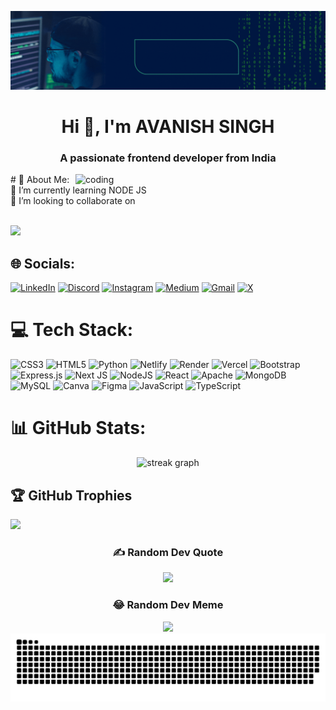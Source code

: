 ![logo](https://github.com/avanish7390/avanish7390/blob/main/LOGO.gif)
<h1 align="center">Hi 👋, I'm AVANISH SINGH</h1>
<h3 align="center">A passionate frontend developer from India</h3>
<img align="right" alt="coding" width="400" src="https://user-images.githubusercontent.com/55389276/140866485-8fb1c876-9a8f-4d6a-98dc-08c4981eaf70.gif">
# 💫 About Me: <br>
🌱 I’m currently learning NODE JS<br>
👯 I’m looking to collaborate on<br>

<br>[![](https://visitcount.itsvg.in/api?id=avanish7390&icon=2&color=1)](https://visitcount.itsvg.in)
## 🌐 Socials:
[![LinkedIn](https://img.shields.io/badge/LinkedIn-%230077B5.svg?logo=linkedin&logoColor=white)](https://linkedin.com/in/avanish-singh-6aa154205) 
[![Discord](https://img.shields.io/badge/Discord-%237289DA.svg?logo=discord&logoColor=white)](https://discord.gg/9116670195297321) 
[![Instagram](https://img.shields.io/badge/Instagram-%23E4405F.svg?logo=Instagram&logoColor=white)](https://instagram.com/avanish_singh_785) 
[![Medium](https://img.shields.io/badge/Medium-12100E?logo=medium&logoColor=white)](https://medium.com/@@singhavanish7700) 
[![Gmail](https://img.shields.io/badge/Email-DC143C?logo=gmail&logoColor=blue)](singhavanish7700@gmail.com) 
[![X](https://img.shields.io/badge/X-black.svg?logo=X&logoColor=white)](https://x.com/avanishsin7390) 






# 💻 Tech Stack:
![CSS3](https://img.shields.io/badge/css3-%231572B6.svg?style=plastic&logo=css3&logoColor=white) ![HTML5](https://img.shields.io/badge/html5-%23E34F26.svg?style=plastic&logo=html5&logoColor=white) ![Python](https://img.shields.io/badge/python-3670A0?style=plastic&logo=python&logoColor=ffdd54) ![Netlify](https://img.shields.io/badge/netlify-%23000000.svg?style=plastic&logo=netlify&logoColor=#00C7B7) ![Render](https://img.shields.io/badge/Render-%46E3B7.svg?style=plastic&logo=render&logoColor=white) ![Vercel](https://img.shields.io/badge/vercel-%23000000.svg?style=plastic&logo=vercel&logoColor=white) ![Bootstrap](https://img.shields.io/badge/bootstrap-%238511FA.svg?style=plastic&logo=bootstrap&logoColor=white) ![Express.js](https://img.shields.io/badge/express.js-%23404d59.svg?style=plastic&logo=express&logoColor=%2361DAFB) ![Next JS](https://img.shields.io/badge/Next-black?style=plastic&logo=next.js&logoColor=white) ![NodeJS](https://img.shields.io/badge/node.js-6DA55F?style=plastic&logo=node.js&logoColor=white) ![React](https://img.shields.io/badge/react-%2320232a.svg?style=plastic&logo=react&logoColor=%2361DAFB) ![Apache](https://img.shields.io/badge/apache-%23D42029.svg?style=plastic&logo=apache&logoColor=white) ![MongoDB](https://img.shields.io/badge/MongoDB-%234ea94b.svg?style=plastic&logo=mongodb&logoColor=white) ![MySQL](https://img.shields.io/badge/mysql-%2300000f.svg?style=plastic&logo=mysql&logoColor=white) ![Canva](https://img.shields.io/badge/Canva-%2300C4CC.svg?style=plastic&logo=Canva&logoColor=white) ![Figma](https://img.shields.io/badge/figma-%23F24E1E.svg?style=plastic&logo=figma&logoColor=white) ![JavaScript](https://img.shields.io/badge/javascript-%23323330.svg?style=plastic&logo=javascript&logoColor=%23F7DF1E) ![TypeScript](https://img.shields.io/badge/typescript-%23007ACC.svg?style=plastic&logo=typescript&logoColor=white)
# 📊 GitHub Stats:

<div align="center">
  <img src="https://github-readme-stats.vercel.app/api?username=avanish7390&theme=merko&hide_border=false&include_all_commits=true&count_private=true" alt=""/>
  <img src="https://github-readme-streak-stats.herokuapp.com/?user=avanish7390&locale=en&mode=daily&theme=dark&hide_border=false&border_radius=5&order=3" alt="streak graph"  />
<img src="https://github-readme-stats.vercel.app/api/top-langs/?username=avanish7390&locale=en&mode=daily&theme=dark&hide_border=false&border_radius=5&order=3" alt=""/>
</div>


## 🏆 GitHub Trophies
![](https://github-profile-trophy.vercel.app/?username=avanish7390&theme=juicyfresh&no-frame=false&no-bg=false&margin-w=4)

<div align="center">
  
### ✍️ Random Dev Quote
<img src="https://quotes-github-readme.vercel.app/api?type=vertical&theme=radical" />

### 😂 Random Dev Meme
<img src='https://randommeme-five.vercel.app/?type=horizontal&theme=radical' style="height: 400px;" />
</div>


<!-- Proudly created with GPRM ( https://gprm.itsvg.in ) -->
<div align="center">
<img src="https://github.com/avanish7390/avanish7390/blob/output/snake.svg" alt="Snake animation" />
</div>
